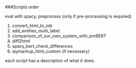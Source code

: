 ###Scripts order

eval with spacy, preprocess (only if pre-processing is required)

1. convert_html_to_iob
2. add_entities_multi_label
3. comparison_of_our_own_system_with_emBERT
4. diff2html
5. spacy_bert_check_differences
6. ipymarkup_html_custom (if necessary)

each script has a description of what it does.
